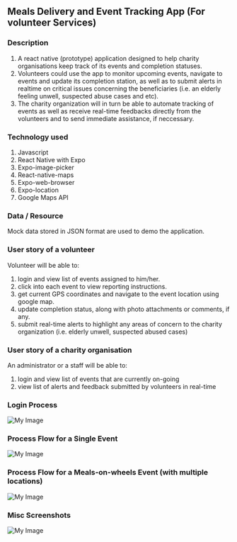 ## Meals Delivery and Event Tracking App (For volunteer Services)
### Description
1. A react native (prototype) application designed to help charity organisations keep track of its events and completion statuses. 
2. Volunteers could use the app to monitor upcoming events, navigate to events and update its completion station, as well as to submit alerts in realtime on critical issues concerning the beneficiaries (i.e. an elderly feeling unwell, suspected abuse cases and etc).
3. The charity organization will in turn be able to automate tracking of events as well as receive real-time feedbacks directly from the volunteers and to send immediate assistance, if neccessary. 

### Technology used
1. Javascript
2. React Native with Expo
3. Expo-image-picker
4. React-native-maps
5. Expo-web-browser
6. Expo-location
7. Google Maps API

### Data / Resource
Mock data stored in JSON format are used to demo the application. 

### User story of a volunteer
Volunteer will be able to:
1. login and view list of events assigned to him/her.
2. click into each event to view reporting instructions.
3. get current GPS coordinates and navigate to the event location using google map.
4. update completion status, along with photo attachments or comments, if any.
5. submit real-time alerts to highlight any areas of concern to the charity organization (i.e. elderly unwell, suspected abused cases)

### User story of a charity organisation
An administrator or a staff will be able to: 
1. login and view list of events that are currently on-going
2. view list of alerts and feedback submitted by volunteers in real-time


### Login Process
![My Image](Process-Flow-Login.png)

### Process Flow for a Single Event
![My Image](Process-Flow-Single-Event.png)

### Process Flow for a Meals-on-wheels Event (with multiple locations)
![My Image](Process-Flow-Meals-Delivery.png)

### Misc Screenshots
![My Image](Misc-Screens.png)
